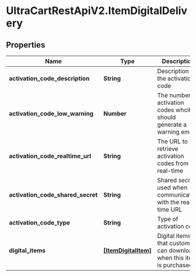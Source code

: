 # UltraCartRestApiV2.ItemDigitalDelivery

## Properties
Name | Type | Description | Notes
------------ | ------------- | ------------- | -------------
**activation_code_description** | **String** | Description of the activation code | [optional] 
**activation_code_low_warning** | **Number** | The number of activation codes whcih should generate a warning email | [optional] 
**activation_code_realtime_url** | **String** | The URL to retrieve activation codes from in real-time | [optional] 
**activation_code_shared_secret** | **String** | Shared secret used when communicating with the real-time URL | [optional] 
**activation_code_type** | **String** | Type of activation code | [optional] 
**digital_items** | [**[ItemDigitalItem]**](ItemDigitalItem.md) | Digital items that customer can download when this item is purchased | [optional] 


